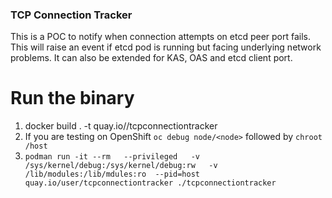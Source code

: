 ### TCP Connection Tracker

This is a POC to notify when connection attempts on etcd peer port fails. This will raise an event if etcd pod is running but facing underlying network problems. It can also be extended for KAS, OAS and etcd client port.

# Run the binary
 1. docker build . -t quay.io/<USER>/tcpconnectiontracker
 2. If you are testing on OpenShift `oc debug node/<node>` followed by `chroot /host`
 3. `podman run -it --rm   --privileged   -v /sys/kernel/debug:/sys/kernel/debug:rw   -v /lib/modules:/lib/mdules:ro  --pid=host  quay.io/user/tcpconnectiontracker ./tcpconnectiontracker`